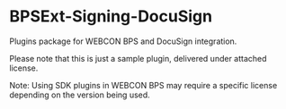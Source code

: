 # BPSExt-Signing-DocuSign
Plugins package for WEBCON BPS and DocuSign integration.

Please note that this is just a sample plugin, delivered under attached license.

Note: Using SDK plugins in WEBCON BPS may require a specific license depending on the version being used.

